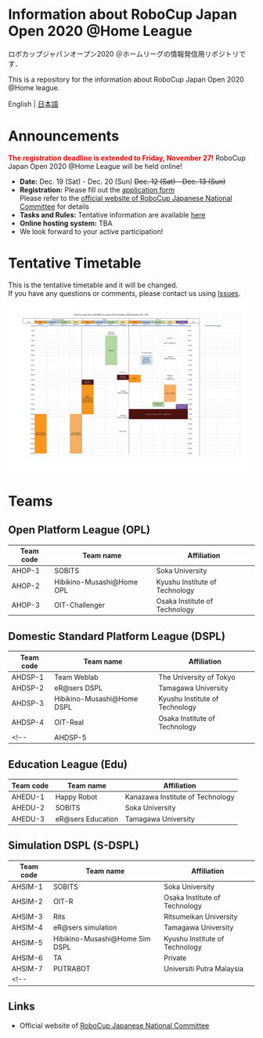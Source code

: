# Information about RoboCup Japan Open 2020 @Home League
ロボカップジャパンオープン2020 ＠ホームリーグの情報発信用リポジトリです．

This is a repository for the information about RoboCup Japan Open 2020 @Home league.

English | [日本語](README.md)


# Announcements
<font color="red"><b>The registration deadline is extended to Friday, November 27!</b></font>
RoboCup Japan Open 2020 @Home League will be held online!
- **Date:** Dec. 19 (Sat) - Dec. 20 (Sun) ~~Dec. 12 (Sat) - Dec. 13 (Sun)~~
- **Registration:** Please fill out the [application form](https://forms.gle/TanniYUFrNaLV8Q46)<br> Please refer to the [official website of RoboCup Japanese National Committee](http://www.robocup.or.jp/japanopen2020b-en/news/Registration.html) for details
- **Tasks and Rules:** Tentative information are available [here](https://github.com/RoboCupAtHomeJP/Rule2020/blob/master/README_en.md)
- **Online hosting system:** TBA
- We look forward to your active participation!

# Tentative Timetable
This is the tentative timetable and it will be changed.<br>
If you have any questions or comments, please contact us using [Issues](https://github.com/RoboCupAtHomeJP/AtHome2020/issues).
<a href="timetable/TimeTable2020_v0.pdf"><img src="timetable/TimeTable2020_v0.png"></a>

# Teams
## Open Platform League (OPL)
| Team code | Team name | Affiliation |
| -- | -- | -- |
| AHOP-1   | SOBITS            | Soka University    |
| AHOP-2   | Hibikino-Musashi@Home OPL  | Kyushu Institute of Technology  |
| AHOP-3   | OIT-Challenger    | Osaka Institute of Technology    |



## Domestic Standard Platform League (DSPL)
| Team code | Team name | Affiliation |
| -- | -- | -- |
| AHDSP-1   | Team Weblab   | The University of Tokyo    |
| AHDSP-2   | eR@sers DSPL  | Tamagawa University  |
| AHDSP-3   | Hibikino-Musashi@Home DSPL    | Kyushu Institute of Technology    |
| AHDSP-4   | OIT-Real      | Osaka Institute of Technology    |
<!-- | AHDSP-5  |   |   | -->

## Education League (Edu)
| Team code | Team name | Affiliation |
| -- | -- | -- |
| AHEDU-1   | Happy Robot   | Kanazawa Institute of Technology    |
| AHEDU-2   | SOBITS        | Soka University  |
| AHEDU-3   | eR@sers Education | Tamagawa University  |

## Simulation DSPL (S-DSPL)
| Team code | Team name | Affiliation |
| -- | -- | -- |
| AHSIM-1   | SOBITS    | Soka University  |
| AHSIM-2   | OIT-R     | Osaka Institute of Technology    |
| AHSIM-3   | Rits      | Ritsumeikan University |
| AHSIM-4   | eR@sers simulation    | Tamagawa University  |
| AHSIM-5   | Hibikino-Musashi@Home Sim DSPL    | Kyushu Institute of Technology    |
| AHSIM-6   | TA        | Private   |
| AHSIM-7   | PUTRABOT  | Universiti Putra Malaysia |
<!-- |  |   |   | -->

## Links
- Official website of [RoboCup Japanese National Committee](http://www.robocup.or.jp/japanopen2020b-en/)
